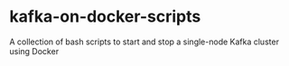 # kafka-on-docker-scripts
A collection of bash scripts to start and stop a single-node Kafka cluster using Docker
